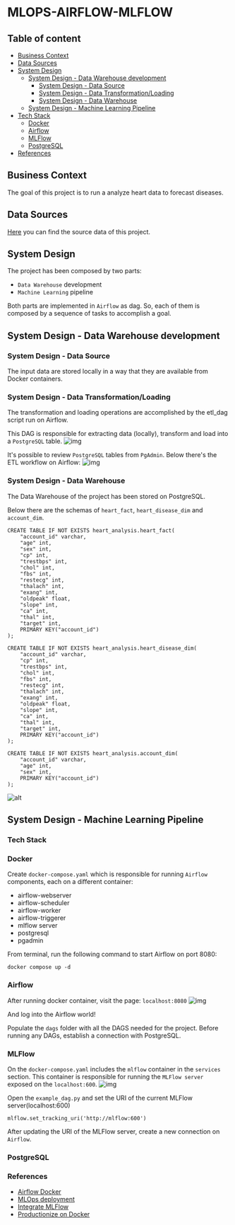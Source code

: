 # MLOPS-AIRFLOW-MLFLOW


## Table of content
- [Business Context](#business_context)
- [Data Sources](#data_sources)
- [System Design](#system_design)
    * [System Design - Data Warehouse development](#system_design_dwh)
        - [System Design - Data Source](#system_design_data_source)
        - [System Design - Data Transformation/Loading](#system_design_data_transformation)
        - [System Design - Data Warehouse](#system_design_data_warehouse)
    * [System Design - Machine Learning Pipeline](#ml_pipeline)
- [Tech Stack](#tech_stack)
    * [Docker](#docker)
    * [Airflow](#airflow)
    * [MLFlow](#mlflow)
    * [PostgreSQL](#postgresql)
- [References](#references)


<a name="business_context"/>

## Business Context
The goal of this project is to run a analyze heart data to forecast diseases.

<a name="data_sources"/>

## Data Sources
[Here](https://www.kaggle.com/code/nairkarthik16/eda-and-prediction/data) you can find the source data of this project.

<a name="system_design"/>

## System Design
The project has been composed by two parts:
* `Data Warehouse` development
* `Machine Learning` pipeline

Both parts are implemented in `Airflow` as dag. So, each of them is composed by a sequence of tasks to accomplish a goal.

<a name="system_design_dwh"/>

## System Design - Data Warehouse development

<a name="system_design_data_source"/>

### System Design - Data Source
The input data are stored locally in a way that they are available from Docker containers.

<a name="system_design_data_transformation"/>

### System Design - Data Transformation/Loading
The transformation and loading operations are accomplished by the etl_dag script run on Airflow.

This DAG is responsible for extracting data (locally), transform and load into a `PostgreSQL` table.
![img](docs/imgs/etl_workflow.drawio.png)

It's possible to review `PostgreSQL` tables from `PgAdmin`.
Below there's the ETL workflow on Airflow:
![img](docs/imgs/etl_dag.png)


<a name="system_design_data_warehouse"/>

### System Design - Data Warehouse
The Data Warehouse of the project has been stored on PostgreSQL.

Below there are the schemas of `heart_fact`, `heart_disease_dim` and `account_dim`.
```
CREATE TABLE IF NOT EXISTS heart_analysis.heart_fact(
	"account_id" varchar,
    "age" int,
    "sex" int,
    "cp" int,
    "trestbps" int,
    "chol" int,
    "fbs" int,
    "restecg" int,
    "thalach" int,
    "exang" int,
    "oldpeak" float,
    "slope" int,
    "ca" int,
    "thal" int,
    "target" int,
    PRIMARY KEY("account_id")
);

CREATE TABLE IF NOT EXISTS heart_analysis.heart_disease_dim(
	"account_id" varchar,
    "cp" int,
    "trestbps" int,
    "chol" int,
    "fbs" int,
    "restecg" int,
    "thalach" int,
    "exang" int,
    "oldpeak" float,
    "slope" int,
    "ca" int,
    "thal" int,
    "target" int,
    PRIMARY KEY("account_id")
);

CREATE TABLE IF NOT EXISTS heart_analysis.account_dim(
	"account_id" varchar,
    "age" int,
    "sex" int,
    PRIMARY KEY("account_id")
);
```
![alt](docs/imgs/er.drawio.png)


<a name="ml_pipeline"/>

## System Design - Machine Learning Pipeline


<a name="tech_stack"/>

### Tech Stack

<a name="docker"/>

### Docker
Create `docker-compose.yaml` which is responsible for running `Airflow` components, each on a different container:
* airflow-webserver
* airflow-scheduler
* airflow-worker
* airflow-triggerer
* mlflow server
* postgresql
* pgadmin

From terminal, run the following command to start Airflow on port 8080:
```
docker compose up -d
```

<a name="airflow"/>

### Airflow
After running docker container, visit the page: `localhost:8080`
![img](docs/imgs/airflow_home.png)

And log into the Airflow world!

Populate the `dags` folder with all the DAGS needed for the project.
Before running any DAGs, establish a connection with PostgreSQL.

<a name="mlflow"/>

### MLFlow
On the `docker-compose.yaml` includes the `mlflow` container in the `services` section.
This container is responsible for running the `MLFlow server` exposed on the `localhost:600`.
![img](docs/imgs/mlflow_home.png)

Open the `example_dag.py` and set the URI of the current MLFlow server(localhost:600)
```
mlflow.set_tracking_uri('http://mlflow:600')
```

After updating the URI of the MLFlow server, create a new connection on `Airflow`.

<a name="postgresql"/>

### PostgreSQL



<a name="references"/>

### References
* [Airflow Docker](https://airflow.apache.org/docs/apache-airflow/stable/howto/docker-compose/index.html)
* [MLOps deployment](https://towardsdatascience.com/ml-model-deployment-strategies-72044b3c1410)
* [Integrate MLFlow](https://medium.com/@kaanboke/step-by-step-mlflow-implementations-a9872dd32d9b)
* [Productionize on Docker](https://medium.com/cometheartbeat/create-an-mlops-pipeline-with-github-and-docker-hub-in-minutes-4a1515b6a551)
